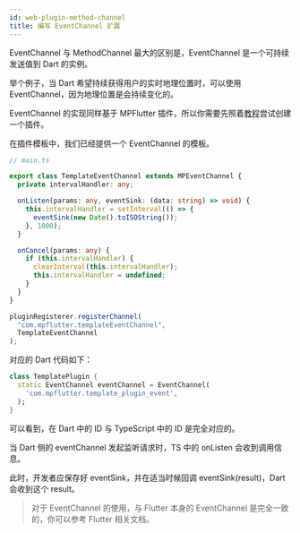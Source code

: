 ```yaml
---
id: web-plugin-method-channel
title: 编写 EventChannel 扩展
---
```


EventChannel 与 MethodChannel 最大的区别是，EventChannel 是一个可持续发送值到 Dart 的实例。

举个例子，当 Dart 希望持续获得用户的实时地理位置时，可以使用 EventChannel，因为地理位置是会持续变化的。

EventChannel 的实现同样基于 MPFlutter 插件，所以你需要先照着[教程](./web-3-plugin-method-channel.md)尝试创建一个插件。

在插件模板中，我们已经提供一个 EventChannel 的模板。

```typescript
// main.ts

export class TemplateEventChannel extends MPEventChannel {
  private intervalHandler: any;

  onListen(params: any, eventSink: (data: string) => void) {
    this.intervalHandler = setInterval(() => {
      eventSink(new Date().toISOString());
    }, 1000);
  }

  onCancel(params: any) {
    if (this.intervalHandler) {
      clearInterval(this.intervalHandler);
      this.intervalHandler = undefined;
    }
  }
}

pluginRegisterer.registerChannel(
  "com.mpflutter.templateEventChannel",
  TemplateEventChannel
);
```

对应的 Dart 代码如下：

```dart
class TemplatePlugin {
  static EventChannel eventChannel = EventChannel(
    'com.mpflutter.template_plugin_event',
  );
}
```

可以看到，在 Dart 中的 ID 与 TypeScript 中的 ID 是完全对应的。

当 Dart 侧的 eventChannel 发起监听请求时，TS 中的 onListen 会收到调用信息。

此时，开发者应保存好 eventSink，并在适当时候回调 eventSink(result)，Dart 会收到这个 result。

> 对于 EventChannel 的使用，与 Flutter 本身的 EventChannel 是完全一致的，你可以参考 Flutter 相关文档。